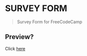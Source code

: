 # SURVEY FORM
> Survey Form for FreeCodeCamp

## Preview?
Click [here](https://ei10.gitlab.io/fccsurveyform/)
